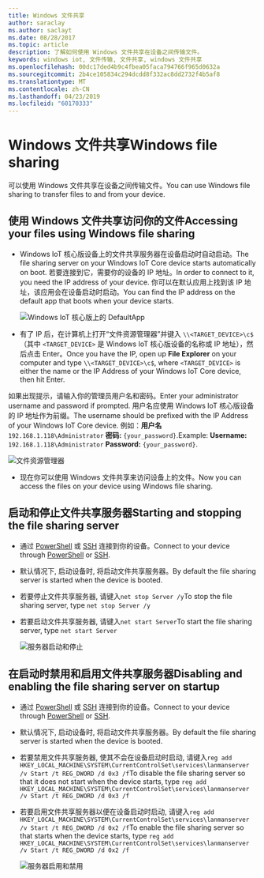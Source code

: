```yaml
---
title: Windows 文件共享
author: saraclay
ms.author: saclayt
ms.date: 08/28/2017
ms.topic: article
description: 了解如何使用 Windows 文件共享在设备之间传输文件。
keywords: windows iot, 文件传输, 文件共享, windows 文件共享
ms.openlocfilehash: 00dc17ded4b9c4fbea05faca794766f965d0632a
ms.sourcegitcommit: 2b4ce105834c294dcdd8f332ac8dd2732f4b5af8
ms.translationtype: MT
ms.contentlocale: zh-CN
ms.lasthandoff: 04/23/2019
ms.locfileid: "60170333"
---
```

# <a name="windows-file-sharing"></a><span data-ttu-id="3198c-104">Windows 文件共享</span><span class="sxs-lookup"><span data-stu-id="3198c-104">Windows file sharing</span></span>

<span data-ttu-id="3198c-105">可以使用 Windows 文件共享在设备之间传输文件。</span><span class="sxs-lookup"><span data-stu-id="3198c-105">You can use Windows file sharing to transfer files to and from your device.</span></span>

## <a name="accessing-your-files-using-windows-file-sharing"></a><span data-ttu-id="3198c-106">使用 Windows 文件共享访问你的文件</span><span class="sxs-lookup"><span data-stu-id="3198c-106">Accessing your files using Windows file sharing</span></span>
* <span data-ttu-id="3198c-107">Windows IoT 核心版设备上的文件共享服务器在设备启动时自动启动。</span><span class="sxs-lookup"><span data-stu-id="3198c-107">The file sharing server on your Windows IoT Core device starts automatically on boot.</span></span>  <span data-ttu-id="3198c-108">若要连接到它，需要你的设备的 IP 地址。</span><span class="sxs-lookup"><span data-stu-id="3198c-108">In order to connect to it, you need the IP address of your device.</span></span>  <span data-ttu-id="3198c-109">你可以在默认应用上找到该 IP 地址，该应用会在设备启动时启动。</span><span class="sxs-lookup"><span data-stu-id="3198c-109">You can find the IP address on the default app that boots when your device starts.</span></span>

    ![Windows IoT 核心版上的 DefaultApp](../media/WindowsFileSharing/DefaultApp.png)
    
* <span data-ttu-id="3198c-111">有了 IP 后，在计算机上打开“文件资源管理器”并键入 `\\<TARGET_DEVICE>\c$`（其中 `<TARGET_DEVICE>` 是 Windows IoT 核心版设备的名称或 IP 地址），然后点击 Enter。</span><span class="sxs-lookup"><span data-stu-id="3198c-111">Once you have the IP, open up **File Explorer** on your computer and type `\\<TARGET_DEVICE>\c$`, where `<TARGET_DEVICE>` is either the name or the IP Address of your Windows IoT Core device, then hit Enter.</span></span>  

<span data-ttu-id="3198c-112">如果出现提示，请输入你的管理员用户名和密码。</span><span class="sxs-lookup"><span data-stu-id="3198c-112">Enter your administrator username and password if prompted.</span></span> <span data-ttu-id="3198c-113">用户名应使用 Windows IoT 核心版设备的 IP 地址作为前缀。</span><span class="sxs-lookup"><span data-stu-id="3198c-113">The username should be prefixed with the IP Address of your Windows IoT Core device.</span></span> <span data-ttu-id="3198c-114">例如：**用户名**`192.168.1.118\Administrator`  **密码:** `{your_password}`.</span><span class="sxs-lookup"><span data-stu-id="3198c-114">Example: **Username:** `192.168.1.118\Administrator`  **Password:** `{your_password}`.</span></span>

![文件资源管理器](../media/WindowsFileSharing/smb_file_explorer.png)

* <span data-ttu-id="3198c-116">现在你可以使用 Windows 文件共享来访问设备上的文件。</span><span class="sxs-lookup"><span data-stu-id="3198c-116">Now you can access the files on your device using Windows file sharing.</span></span>

## <a name="starting-and-stopping-the-file-sharing-server"></a><span data-ttu-id="3198c-117">启动和停止文件共享服务器</span><span class="sxs-lookup"><span data-stu-id="3198c-117">Starting and stopping the file sharing server</span></span>
* <span data-ttu-id="3198c-118">通过 [PowerShell](../connect-your-device/powershell.md) 或 [SSH](../connect-your-device/ssh.md) 连接到你的设备。</span><span class="sxs-lookup"><span data-stu-id="3198c-118">Connect to your device through [PowerShell](../connect-your-device/powershell.md) or [SSH](../connect-your-device/ssh.md).</span></span>
* <span data-ttu-id="3198c-119">默认情况下, 启动设备时, 将启动文件共享服务器。</span><span class="sxs-lookup"><span data-stu-id="3198c-119">By default the file sharing  server is started when the device is booted.</span></span>
* <span data-ttu-id="3198c-120">若要停止文件共享服务器, 请键入`net stop Server /y`</span><span class="sxs-lookup"><span data-stu-id="3198c-120">To stop the file sharing  server, type `net stop Server /y`</span></span>
* <span data-ttu-id="3198c-121">若要启动文件共享服务器, 请键入`net start Server`</span><span class="sxs-lookup"><span data-stu-id="3198c-121">To start the file sharing  server, type `net start Server`</span></span>

    ![服务器启动和停止](../media/WindowsFileSharing/smb_start_stop.png)
    
## <a name="disabling-and-enabling-the-file-sharing-server-on-startup"></a><span data-ttu-id="3198c-123">在启动时禁用和启用文件共享服务器</span><span class="sxs-lookup"><span data-stu-id="3198c-123">Disabling and enabling the file sharing server on startup</span></span>
* <span data-ttu-id="3198c-124">通过 [PowerShell](../connect-your-device/powershell.md) 或 [SSH](../connect-your-device/ssh.md) 连接到你的设备。</span><span class="sxs-lookup"><span data-stu-id="3198c-124">Connect to your device through [PowerShell](../connect-your-device/powershell.md) or [SSH](../connect-your-device/ssh.md).</span></span>
* <span data-ttu-id="3198c-125">默认情况下, 启动设备时, 将启动文件共享服务器。</span><span class="sxs-lookup"><span data-stu-id="3198c-125">By default the file sharing  server is started when the device is booted.</span></span>
* <span data-ttu-id="3198c-126">若要禁用文件共享服务器, 使其不会在设备启动时启动, 请键入`reg add HKEY_LOCAL_MACHINE\SYSTEM\CurrentControlSet\services\lanmanserver /v Start /t REG_DWORD /d 0x3 /f`</span><span class="sxs-lookup"><span data-stu-id="3198c-126">To disable the file sharing  server so that it does not start when the device starts, type `reg add HKEY_LOCAL_MACHINE\SYSTEM\CurrentControlSet\services\lanmanserver /v Start /t REG_DWORD /d 0x3 /f`</span></span>
* <span data-ttu-id="3198c-127">若要启用文件共享服务器以便在设备启动时启动, 请键入`reg add HKEY_LOCAL_MACHINE\SYSTEM\CurrentControlSet\services\lanmanserver /v Start /t REG_DWORD /d 0x2 /f`</span><span class="sxs-lookup"><span data-stu-id="3198c-127">To enable the file sharing  server so that starts when the device starts, type `reg add HKEY_LOCAL_MACHINE\SYSTEM\CurrentControlSet\services\lanmanserver /v Start /t REG_DWORD /d 0x2 /f`</span></span>

    ![服务器启用和禁用](../media/WindowsFileSharing/smb_enable_disable.png)
